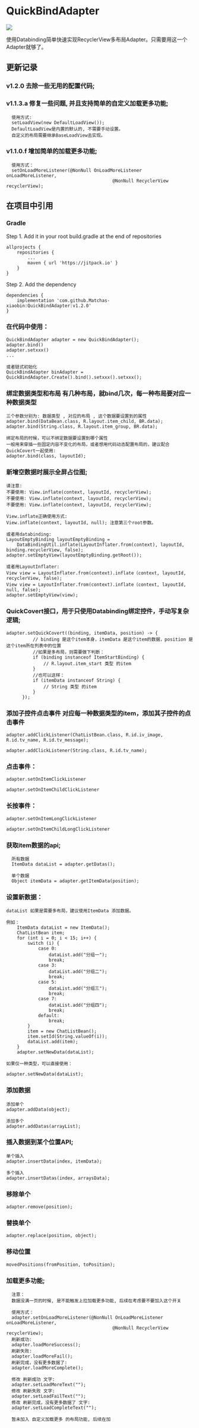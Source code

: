 # QuickBindAdapter

[![](https://jitpack.io/v/Matchas-xiaobin/QuickBindAdapter.svg)](https://jitpack.io/#Matchas-xiaobin/QuickBindAdapter)

使用Databinding简单快速实现RecyclerView多布局Adapter。只需要用这一个Adapter就够了。

## 更新记录

### v1.2.0 去除一些无用的配置代码;
      
### v1.1.3.a 修复一些问题, 并且支持简单的自定义加载更多功能;

      使用方式:
      setLoadView(new DefaultLoadView());
      DefaultLoadView是内置的默认的, 不需要手动设置。
      自定义的布局需要继承BaseLoadView去实现。

### v1.1.0.f 增加简单的加载更多功能;

      使用方式：
      setOnLoadMoreListener(@NonNull OnLoadMoreListener onLoadMoreListener,
                                            @NonNull RecyclerView recyclerView);
                                            
## 在项目中引用

### Gradle
   Step 1. Add it in your root build.gradle at the end of repositories
   
    allprojects {
        repositories {
            ...
            maven { url 'https://jitpack.io' }
        }
    }
    
   Step 2. Add the dependency
   
    dependencies {
        implementation 'com.github.Matchas-xiaobin:QuickBindAdapter:v1.2.0'
    }

### 在代码中使用：

    QuickBindAdapter adapter = new QuickBindAdapter();
    adapter.bind()
    adapter.setxxx()
    ...
    
    或者链式初始化
    QuickBindAdapter binAdapter = QuickBindAdapter.Create().bind().setxxx().setxxx();

### 绑定数据类型和布局  有几种布局，就bind几次，每一种布局要对应一种数据类型

    三个参数分别为: 数据类型 , 对应的布局 , 这个数据要设置到的属性
    adapter.bind(DataBean.class, R.layout.item_child, BR.data);
    adapter.bind(String.class, R.layout.item_group, BR.data);
    
    绑定布局的时候，可以不绑定数据要设置到哪个属性
    一般用来穿插一些固定内容不变化的布局，或者想用代码动态配置布局的，建议配合QuickCovert一起使用:
    adapter.bind(class, layoutId);
    
### 新增空数据时展示全屏占位图;
    
    请注意: 
    不要使用: View.inflate(context, layoutId, recyclerView);
    不要使用: View.inflate(context, layoutId, recyclerView);
    不要使用: View.inflate(context, layoutId, recyclerView);
    
    View.inflate正确使用方式: 
    View.inflate(context, layoutId, null); 注意第三个root参数。
    
    或者用databinding:
    LayoutEmptyBinding layoutEmptyBinding = 
        DataBindingUtil.inflate(LayoutInflater.from(context), layoutId, binding.recyclerView, false);
    adapter.setEmptyView(layoutEmptyBinding.getRoot());
    
    或者用LayoutInflater:
    View view = LayoutInflater.from(context).inflate（context, layoutId, recyclerView, false);
    View view = LayoutInflater.from(context).inflate（context, layoutId, null, false);
    adapter.setEmptyView(view);
    
### QuickCovert接口，用于只使用Databinding绑定控件，手动写复杂逻辑;
          
    adapter.setQuickCovert((binding, itemData, position) -> {
              // binding 是这个item本身，itemData 是这个item的数据，position 是这个item所在列表中的位置
              //如果是多布局，则需要做下判断：
              if (binding instanceof ItemStartBinding) {
                  // R.layout.item_start 类型 的item
              }
              //也可以这样：
              if (itemData instanceof String) {
                  // String 类型 的item
              }
          });

### 添加子控件点击事件  对应每一种数据类型的item，添加其子控件的点击事件

    adapter.addClickListener(ChatListBean.class, R.id.iv_image, R.id.tv_name, R.id.tv_message);

    adapter.addClickListener(String.class, R.id.tv_name);


### 点击事件：

    adapter.setOnItemClickListener

    adapter.setOnItemChildClickListener


### 长按事件：

    adapter.setOnItemLongClickListener

    adapter.setOnItemChildLongClickListener

### 获取item数据的api;
      
      所有数据
      ItemData dataList = adapter.getDatas();
      
      单个数据
      Object itemData = adapter.getItemData(position);

### 设置新数据：

    dataList 如果是需要多布局，建议使用ItemData 添加数据。
    
    例如：
        ItemData dataList = new ItemData();
        ChatListBean item;
        for (int i = 0; i < 15; i++) {
            switch (i) {
                case 0:
                    dataList.add("分组一");
                    break;
                case 3:
                    dataList.add("分组二");
                    break;
                case 5:
                    dataList.add("分组三");
                    break;
                case 7:
                    dataList.add("分组四");
                    break;
                default:
                    break;
            }
            item = new ChatListBean();
            item.setId(String.valueOf(i));
            dataList.add(item);
        }
        adapter.setNewData(dataList);
                      
    如果仅一种类型，可以直接使用：
                      
    adapter.setNewData(dataList);
                                                     
### 添加数据
                                  
    添加单个
    adapter.addData(object);
                                                     
    添加多个
    adapter.addDatas(arrayList);
                                       
### 插入数据到某个位置API;
                                       
    单个插入
    adapter.insertData(index, itemData);
    
    多个插入
    adapter.insertDatas(index, arraysData);
                                                     
### 移除单个
                                                     
    adapter.remove(position);
    
### 替换单个

    adapter.replace(position, object);
    
### 移动位置
    
    movedPositions(fromPosition, toPosition);
    
### 加载更多功能;

      注意：
      数据没满一页的时候, 是不能触发上拉加载更多功能, 后续在考虑要不要加入这个开关
      
      使用方式：
      adapter.setOnLoadMoreListener(@NonNull OnLoadMoreListener onLoadMoreListener,
                                            @NonNull RecyclerView recyclerView);
      刷新成功:
      adapter.loadMoreSuccess();
      刷新失败:
      adapter.loadMoreFail();
      刷新完成，没有更多数据了:
      adapter.loadMoreComplete();
      
      修改 刷新成功 文字:
      adapter.setLoadMoreText("");
      修改 刷新失败 文字:
      adapter.setLoadFailText("");
      修改 刷新完成，没有更多数据了 文字:
      adapter.setLoadCompleteText("");
      
      暂未加入 自定义加载更多 的布局功能, 后续在加
